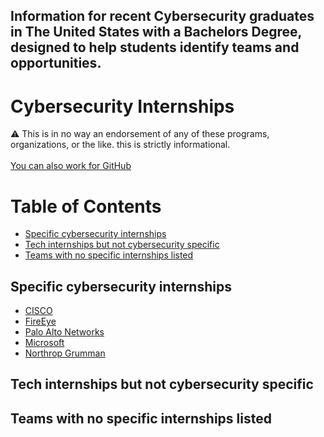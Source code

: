 ## Information for recent Cybersecurity graduates in The United States with a Bachelors Degree, designed to help students identify teams and opportunities. 

# Cybersecurity Internships
⚠️ This is in no way an endorsement of any of these programs, organizations, or the like. this is strictly informational.</b><br />
</b><br />[You can also work for GitHub](https://github.com/about/careers)

# Table of Contents
  * [Specific cybersecurity internships](#specific-cybersecurity-internships)
  * [Tech internships but not cybersecurity specific](#tech-internships-but-not-cybersecurity-specific)
  * [Teams with no specific internships listed](#teams-with-no-specific-internships-listed)

## Specific cybersecurity internships

* [CISCO](https://jobs.cisco.com/)
* [FireEye](https://www.fireeye.com/company/jobs/internships.html)
* [Palo Alto Networks](https://jobs.paloaltonetworks.com/en/)
* [Microsoft](https://careers.microsoft.com/us/en/)
* [Northrop Grumman](https://northropgrumman.jobs)

## Tech internships but not cybersecurity specific

## Teams with no specific internships listed
